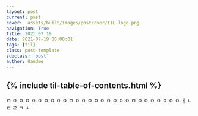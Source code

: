 ```yaml
---
layout: post
current: post
cover:  assets/built/images/postcover/TIL-logo.png
navigation: True
title: 2021.07.19
date: 2021-07-19 00:00:01
tags: [til]
class: post-template
subclass: 'post'
author: 0andme
---
```

{% include til-table-of-contents.html %}
---
<!-- excerpt-start -->
ㅁ ㅇ ㅇ ㅇ ㅇ ㅇ ㅇ ㅇ ㅇ ㅇ ㅁ ㅇ ㅇ ㅇ ㅇ ㅇ ㅇ ㅇ ㅇ ㅇ ㅁ ㅇ ㅇ ㅇ ㅇ ㅇ ㅇ ㅇ ㅐ ㄴ ㄷ ㄹ ㄱ ㅅ